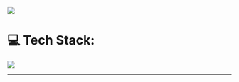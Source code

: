 ![](https://i.pinimg.com/originals/af/07/ed/af07ed777318ec7c474804dbf7afdffb.gif)

# 💻 Tech Stack:
<p align="start">
  <a href="https://skillicons.dev">
    <img src="https://skillicons.dev/icons?i=c,cpp,cs,css,docker,eclipse,electron,fastapi,java,js,nestjs,nextjs,nodejs,prisma,reacttailwind,ts,git,github,githubactions,gitlab,linux,mysql,postgres,debian,idea" />
  </a>
</p>


---
